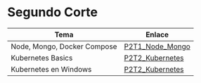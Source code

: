 # Segundo Corte

| Tema                        | Enlace                                                |
| --------------------------- | ----------------------------------------------------- |
| Node, Mongo, Docker Compose | [P2T1_Node_Mongo](P2T1_Node_Mongo/README.md)          |
| Kubernetes Basics           | [P2T2_Kubernetes](P2T2_Kubernetes/README.md)          |
| Kubernetes en Windows       | [P2T2_Kubernetes](P2T3_Minicube_Kubernetes/README.md) |

